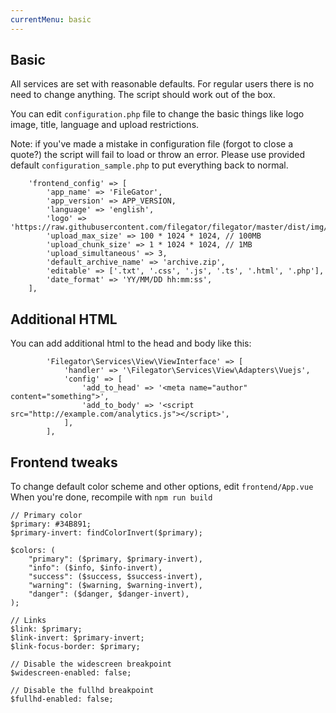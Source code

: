 ```yaml
---
currentMenu: basic
---
```


## Basic
All services are set with reasonable defaults. For regular users there is no need to change anything. The script should work out of the box.


You can edit `configuration.php` file to change the basic things like logo image, title, language and upload restrictions.


Note: if you've made a mistake in configuration file (forgot to close a quote?) the script will fail to load or throw an error. Please use provided default `configuration_sample.php` to put everything back to normal.

```
    'frontend_config' => [
        'app_name' => 'FileGator',
        'app_version' => APP_VERSION,
        'language' => 'english',
        'logo' => 'https://raw.githubusercontent.com/filegator/filegator/master/dist/img/logo.png',
        'upload_max_size' => 100 * 1024 * 1024, // 100MB
        'upload_chunk_size' => 1 * 1024 * 1024, // 1MB
        'upload_simultaneous' => 3,
        'default_archive_name' => 'archive.zip',
        'editable' => ['.txt', '.css', '.js', '.ts', '.html', '.php'],
        'date_format' => 'YY/MM/DD hh:mm:ss',
    ],
```

## Additional HTML
You can add additional html to the head and body like this:
```
        'Filegator\Services\View\ViewInterface' => [
            'handler' => '\Filegator\Services\View\Adapters\Vuejs',
            'config' => [
                'add_to_head' => '<meta name="author" content="something">',
                'add_to_body' => '<script src="http://example.com/analytics.js"></script>',
            ],
        ],
```

## Frontend tweaks
To change default color scheme and other options, edit `frontend/App.vue` When you're done, recompile with `npm run build`

```
// Primary color
$primary: #34B891;
$primary-invert: findColorInvert($primary);

$colors: (
    "primary": ($primary, $primary-invert),
    "info": ($info, $info-invert),
    "success": ($success, $success-invert),
    "warning": ($warning, $warning-invert),
    "danger": ($danger, $danger-invert),
);

// Links
$link: $primary;
$link-invert: $primary-invert;
$link-focus-border: $primary;

// Disable the widescreen breakpoint
$widescreen-enabled: false;

// Disable the fullhd breakpoint
$fullhd-enabled: false;
```


